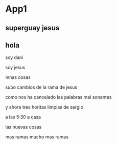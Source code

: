 # App1
## superguay jesus

## hola
soy dani

soy jesus

mnas cosas


subo cambios de la rama de jesus

como nos ha cancelado las palabras mal sonantes 

y ahora tres horitas limpias de sergio



a las 5:30 a casa


las nuevas cosas

mas ramas 
mucho mas ramas


